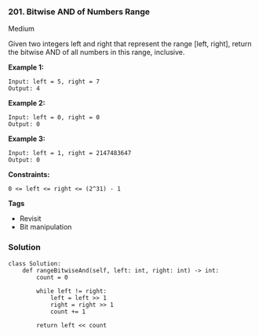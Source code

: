 ### 201. Bitwise AND of Numbers Range
Medium

Given two integers left and right that represent the range [left, right], return the bitwise AND of all numbers in this range, inclusive.


**Example 1:**
```
Input: left = 5, right = 7
Output: 4
```

**Example 2:**
```
Input: left = 0, right = 0
Output: 0
```

**Example 3:**
```
Input: left = 1, right = 2147483647
Output: 0
``` 

**Constraints:**
```
0 <= left <= right <= (2^31) - 1
```

**Tags**
- Revisit
- Bit manipulation

### Solution
```
class Solution:
    def rangeBitwiseAnd(self, left: int, right: int) -> int:
        count = 0
        
        while left != right:
            left = left >> 1
            right = right >> 1
            count += 1
        
        return left << count
        
```
